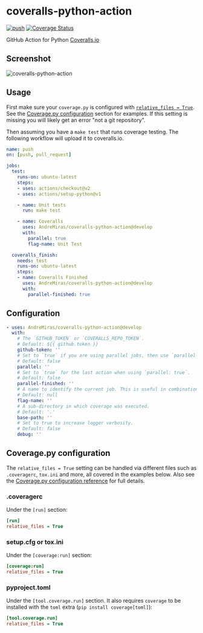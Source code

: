 # coveralls-python-action

[![push](https://github.com/AndreMiras/coveralls-python-action/workflows/push/badge.svg?branch=develop)](https://github.com/AndreMiras/coveralls-python-action/actions?query=workflow%3Apush)
[![Coverage Status](https://coveralls.io/repos/github/AndreMiras/coveralls-python-action/badge.svg?branch=develop)](https://coveralls.io/github/AndreMiras/coveralls-python-action?branch=develop)

GitHub Action for Python [Coveralls.io](https://coveralls.io/)

## Screenshot
![coveralls-python-action](https://i.imgur.com/GMLdGT7.png "Screenshot")


## Usage
First make sure your `coverage.py` is configured with [`relative_files = True`](https://coverage.readthedocs.io/en/coverage-5.2.1/config.html#config-run-relative-files).
See the [Coverage.py configuration](#coveragepy-configuration) section for examples.
If this setting is missing you will likely get an error "not a git repository".

Then assuming you have a `make test` that runs coverage testing.
The following workflow will upload it to coveralls.io.

```yaml
name: push
on: [push, pull_request]

jobs:
  test:
    runs-on: ubuntu-latest
    steps:
    - uses: actions/checkout@v2
    - uses: actions/setup-python@v1

    - name: Unit tests
      run: make test

    - name: Coveralls
      uses: AndreMiras/coveralls-python-action@develop
      with:
        parallel: true
        flag-name: Unit Test

  coveralls_finish:
    needs: test
    runs-on: ubuntu-latest
    steps:
    - name: Coveralls Finished
      uses: AndreMiras/coveralls-python-action@develop
      with:
        parallel-finished: true
```

## Configuration
```yaml
- uses: AndreMiras/coveralls-python-action@develop
  with:
    # The `GITHUB_TOKEN` or `COVERALLS_REPO_TOKEN`.
    # Default: ${{ github.token }}
    github-token: ''
    # Set to `true` if you are using parallel jobs, then use `parallel-finished: true` for the last action.
    # Default: false
    parallel: ''
    # Set to `true` for the last action when using `parallel: true`.
    # Default: false
    parallel-finished: ''
    # A name to identify the current job. This is useful in combination with `parallel: true`.
    # Default: null
    flag-name: ''
    # A sub-directory in which coverage was executed.
    # Default: '.'
    base-path: ''
    # Set to true to increase logger verbosity.
    # Default: false
    debug: ''
```

## Coverage.py configuration

The `relative_files = True` setting can be handled via different files such as `.coveragerc`, `tox.ini` and more, all covered in the examples below.
Also see the [Coverage.py configuration reference](https://coverage.readthedocs.io/en/coverage-5.2.1/config.html#configuration-reference) for full details.

### .coveragerc
Under the `[run]` section:
```ini
[run]
relative_files = True
```

### setup.cfg or tox.ini
Under the `[coverage:run]` section:
```ini
[coverage:run]
relative_files = True
```

### pyproject.toml
Under the `[tool.coverage.run]` section.
It also requires `coverage` to be installed with the `toml` extra (`pip install coverage[toml]`):
```ini
[tool.coverage.run]
relative_files = True
```
